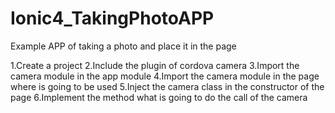 # Ionic4_TakingPhotoAPP
Example APP of taking a photo and place it in the page

1.Create a project
2.Include the plugin of cordova camera
3.Import the camera module in the app module
4.Import the camera module in the page where is going to be used
5.Inject the camera class in the constructor of the page
6.Implement the method what is going to do the call of the camera

